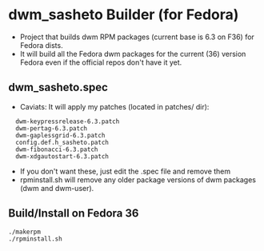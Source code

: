 # dwm_sasheto Builder (for Fedora)

- Project that builds dwm RPM packages (current base is 6.3 on F36) for Fedora dists.
- It will build all the Fedora dwm packages for the current (36) version Fedora even if the official repos don't have it yet.

## dwm_sasheto.spec
- Caviats: It will apply my patches (located in patches/ dir):
```
  dwm-keypressrelease-6.3.patch
  dwm-pertag-6.3.patch
  dwm-gaplessgrid-6.3.patch
  config.def.h_sasheto.patch
  dwm-fibonacci-6.3.patch
  dwm-xdgautostart-6.3.patch
```
- If you don't want these, just edit the .spec file and remove them
- rpminstall.sh will remove any older package versions of dwm packages (dwm and dwm-user).


## Build/Install on Fedora 36
```bash
./makerpm
./rpminstall.sh
```
